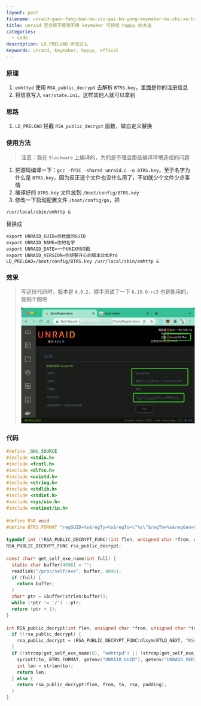 ```yaml
---
layout: post
filename: unraid-guan-fang-ban-bu-xiu-gai-bu-yong-keymaker-ke-chi-xu-happy-de-fang-fa
title: unraid 官方版不修改不用 keymaker 可持续 happy 的方法
categories:
  - code
description: LD_PRELOAD 听说过么
keywords: unraid, keymaker, happy, offical
---
```

### 原理

1. `emhttpd` 使用 `RSA_public_decrypt` 去解析 `BTRS.key`，里面是你的注册信息
2. 将信息写入 `var/state.ini`，这样其他人就可以拿到

### 思路

1. `LD_PRELOAD` 拦截 `RSA_public_decrypt` 函数，做自定义替换

### 使用方法

> 注意：我在 `Slackware` 上编译的，为的是不理会那些编译环境造成的问题

1. 把源码编译一下：`gcc -fPIC -shared unraid.c -o BTRS.key`，至于名字为什么是 `BTRS.key`，因为反正这个文件也没什么用了，不如就少个文件少点事情
2. 编译好的 `BTRS.key` 文件放到 `/boot/config/BTRS.key`
3. 修改一下启动配置文件 `/boot/config/go`，把

```shell
/usr/local/sbin/emhttp &
```

替换成

```shell
export UNRAID_GUID=你优盘的GUID
export UNRAID_NAME=你的名字
export UNRAID_DATE=一个UNIX时间戳
export UNRAID_VERSION=你想要开心的版本比如Pro
LD_PRELOAD=/boot/config/BTRS.key /usr/local/sbin/emhttp &
```

### 效果

> 写这份代码时，版本是 `6.9.2`，顺手测试了一下 `6.10.0-rc3` 也是能用的，就贴个图吧
>
> ![](/uploads/unraid_happy.png)

### 代码

```c
#define _GNU_SOURCE
#include <stdio.h>
#include <fcntl.h>
#include <dlfcn.h>
#include <unistd.h>
#include <string.h>
#include <stdlib.h>
#include <stdint.h>
#include <sys/uio.h>
#include <netinet/in.h>

#define RSA void
#define BTRS_FORMAT "regGUID=%s&regTy=%s&regTo=\"%s\"&regTm=%s&regGen=0&regDays=0"

typedef int (*RSA_PUBLIC_DECRYPT_FUNC)(int flen, unsigned char *from, unsigned char *to, RSA *rsa, int padding);
RSA_PUBLIC_DECRYPT_FUNC rsa_public_decrypt;

const char* get_self_exe_name(int full) {
  static char buffer[4096] = "";
  readlink("/proc/self/exe", buffer, 4096);
  if (full) {
    return buffer;
  }
  char* ptr = &buffer[strlen(buffer)];
  while (*ptr != '/') --ptr;
  return (ptr + 1);
}

int RSA_public_decrypt(int flen, unsigned char *from, unsigned char *to, RSA *rsa, int padding) {
  if (!rsa_public_decrypt) {
    rsa_public_decrypt = (RSA_PUBLIC_DECRYPT_FUNC)dlsym(RTLD_NEXT, "RSA_public_decrypt");
  }
  if (!strcmp(get_self_exe_name(0), "emhttpd") || !strcmp(get_self_exe_name(0), "shfs")) {
    sprintf(to, BTRS_FORMAT, getenv("UNRAID_GUID"), getenv("UNRAID_VERSION"), getenv("UNRAID_NAME"), getenv("UNRAID_DATE"));
    int len = strlen(to);
    return len;
  } else {
    return rsa_public_decrypt(flen, from, to, rsa, padding);
  }
}
```